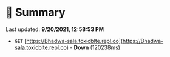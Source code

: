 # 📖 Summary
Last updated: **9/20/2021, 12:58:53 PM**

- `GET` [https://Bhadwa-sala.toxicblte.repl.co](https://Bhadwa-sala.toxicblte.repl.co) - **Down** (120238ms)
